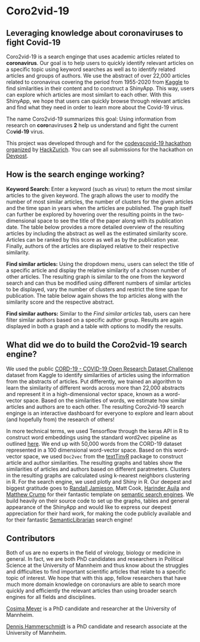 # Coro2vid-19
## Leveraging knowledge about coronaviruses to fight Covid-19

Coro2vid-19 is a search enginge that uses academic articles related to **coronavirus**. Our goal is to help users to quickly identify relevant articles on a specific topic using keyword searches as well as to identify related articles and groups of authors. We use the abstract of over 22,000 articles related to coronavirus covering the period from 1955-2020 from [Kaggle](https://www.kaggle.com/allen-institute-for-ai/CORD-19-research-challenge) to find similarities in their content and to construct a ShinyApp. This way, users can explore which articles are most similart to each other. With this ShinyApp, we hope that users can quickly browse through relevant articles and find what they need in order to learn more about the Covid-19 virus.

The name Coro2vid-19 summarizes this goal: Using information from research on **coro**naviruses **2** help us understand and fight the current Co**vid-19** virus. 

This project was developed through and for the [codevscovid-19 hackathon organized](https://www.codevscovid19.org) by [HackZurich](https://digitalfestival.ch/en/HACK/). You can see all submissions for the hackathon on [Devpost](https://codevscovid19.devpost.com).

## How is the search enginge working?

**Keyword Search:** Enter a keyword (such as *virus*) to return the most similar articles to the given keyword. The graph allows the user to modify the number of most similar articles, the number of clusters for the given articles and the time span in years when the articles are published. The graph itself can further be explored by hovering over the resulting points in the two-dimensional space to see the title of the paper along with its publication date. The table below provides a more detailed overview of the resulting articles by including the abstract as well as the estimated similarity score. Articles can be ranked by this score as well as by the publication year. Finally, authors of the articles are displayed relative to their respective similarity.

**Find similar articles:** Using the dropdown menu, users can select the title of a specific article and display the relative similarity of a chosen number of other articles. The resulting graph is similar to the one from the keyword search and can thus be modified using different numbers of similar articles to be displayed, vary the number of clusters and restrict the time span for publication. The table below again shows the top articles along with the similarity score and the respective abstract.

**Find similar authors:** Similar to the *Find similar articles* tab, users can here filter similar authors based on a specific author group. Results are again displayed in both a graph and a table with options to modify the results.

## What did we do to build the Coro2vid-19 search engine?

We used the public [CORD-19 - COVID-19 Open Research Dataset Challenge](https://www.kaggle.com/allen-institute-for-ai/CORD-19-research-challenge) dataset from Kaggle to identify similarities of articles using the information from the abstracts of articles. Put differently, we trained an algorithm to learn the similarity of different words across more than 22,000 abstracts and represent it in a high-dimensional vector space, known as a word-vector space. Based on the similarities of words, we estimate how similar articles and authors are to each other. The resulting Coro2vid-19 search enginge is an interactive dashboard for everyone to explore and learn about (and hopefully from) the research of others!

In more technical terms, we used Tensorflow through the keras API in R to construct word embeddings using the standard word2vec pipeline as outlined [here](https://blogs.rstudio.com/tensorflow/posts/2017-12-22-word-embeddings-with-keras/). We end up with 50,000 words from the CORD-19 dataset represented in a 100 dimensional word-vector space. Based on this word-vector space, we used `Doc2vec` from the [textTinyR](https://github.com/mlampros/textTinyR) package to construct article and author similarities. The resulting graphs and tables show the similarities of articles and authors based on different paratmeters. Clusters in the resulting graphs are calculated using k-nearest neighbors clustering in R.
For the search engine, we used plotly and Shiny in R. Our deepest and biggest gratitude goes to [Randall Jamieson](https://umcognitivesciencelaboratory.weebly.com), Matt Cook, [Harinder Aujla](http://ion.uwinnipeg.ca/~haujla/) and [Matthew Crump](https://crumplab.github.io) for their fantastic template on [semantic search engines](https://github.com/CrumpLab/SemanticLibrarian). We build heavily on their source code to set up the graphs, tables and general appearance of the ShinyApp and would like to express our deepest appreciation for their hard work, for making the code publicly available and for their fantastic [SemanticLibrarian](https://semanticlibrarian.shinyapps.io/SemanticLibrarian/) search engine!


## Contributors

Both of us are no experts in the field of virology, biology or medicine in general. In fact, we are both PhD candidates and researchers in Political Science at the University of Mannheim and thus know about the struggles and difficulties to find important scientific articles that relate to a specific topic of interest. We hope that with this app, fellow researchers that have much more domain knowledge on coronaviurs are able to search more quickly and efficiently the relevant articles than using broader search engines for all fields and disciplines.

[Cosima Meyer](https://github.com/cosimameyer) is a PhD candidate and researcher at the University of Mannheim. 

[Dennis Hammerschmidt](https://github.com/dennis-hammerschmidt) is a PhD candidate and research associate at the University of Mannheim.
